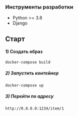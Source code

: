 ### Инструменты разработки

- Python >= 3.8
- Django


## Старт


#### 1) Создать образ

    docker-compose build

##### 2) Запустить контейнер

    docker-compose up
    
##### 3) Перейти по адресу
    http://0.0.0.0:1234/item/1
```
